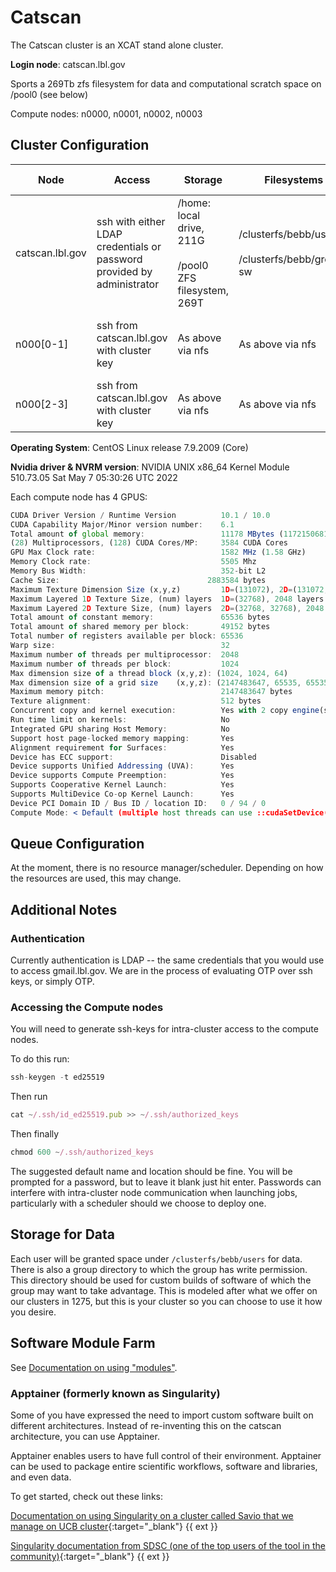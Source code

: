 # Catscan

The Catscan cluster is an XCAT stand alone cluster.

**Login node**: catscan.lbl.gov

Sports a 269Tb zfs filesystem for data and computational scratch space on /pool0 (see below)

Compute nodes: n0000, n0001, n0002, n0003

## Cluster Configuration

| Node | Access | Storage | Filesystems | Description of Use | CPU | CORES | MEMORY | GPU |
| --- | --- | --- | --- | --- | --- | --- | --- | --- |
| catscan.lbl.gov | ssh with either LDAP credentials or password provided by administrator | /home: local drive, 211G <br/> <br/> /pool0 ZFS filesystem, 269T | /clusterfs/bebb/users <br/> <br/> /clusterfs/bebb/group-sw | Login node | Intel(R) Xeon(R) Gold 6126 | 48 (HT Enabled) | 196 GB | N/A |
| n000[0-1] | ssh from catscan.lbl.gov with cluster key | As above via nfs | As above via nfs | Compute node | Intel(R) Xeon(R) Gold 6126 | 48 (HT Enabled) | 196 GB | 4x NVIDIA GeForce GTX 1080 Ti |
| n000[2-3] | ssh from catscan.lbl.gov with cluster key | As above via nfs | As above via nfs | Compute node | | 24 | 188 GB | 2x NVIDIA RTX A4500 |

**Operating System**: CentOS Linux release 7.9.2009 (Core)

**Nvidia driver & NVRM version**: NVIDIA UNIX x86_64 Kernel Module  510.73.05  Sat May  7 05:30:26 UTC 2022

Each compute node has 4 GPUS:

```jsx
CUDA Driver Version / Runtime Version          10.1 / 10.0 
CUDA Capability Major/Minor version number:    6.1 
Total amount of global memory:                 11178 MBytes (11721506816 bytes) 
(28) Multiprocessors, (128) CUDA Cores/MP:     3584 CUDA Cores 
GPU Max Clock rate:                            1582 MHz (1.58 GHz) 
Memory Clock rate:                             5505 Mhz 
Memory Bus Width:                              352-bit L2 
Cache Size:                                 2883584 bytes 
Maximum Texture Dimension Size (x,y,z)         1D=(131072), 2D=(131072, 65536), 3D=(16384, 16384, 16384) 
Maximum Layered 1D Texture Size, (num) layers  1D=(32768), 2048 layers 
Maximum Layered 2D Texture Size, (num) layers  2D=(32768, 32768), 2048 layers 
Total amount of constant memory:               65536 bytes 
Total amount of shared memory per block:       49152 bytes 
Total number of registers available per block: 65536 
Warp size:                                     32 
Maximum number of threads per multiprocessor:  2048 
Maximum number of threads per block:           1024 
Max dimension size of a thread block (x,y,z): (1024, 1024, 64) 
Max dimension size of a grid size    (x,y,z): (2147483647, 65535, 65535) 
Maximum memory pitch:                          2147483647 bytes 
Texture alignment:                             512 bytes 
Concurrent copy and kernel execution:          Yes with 2 copy engine(s) 
Run time limit on kernels:                     No 
Integrated GPU sharing Host Memory:            No 
Support host page-locked memory mapping:       Yes 
Alignment requirement for Surfaces:            Yes 
Device has ECC support:                        Disabled 
Device supports Unified Addressing (UVA):      Yes 
Device supports Compute Preemption:            Yes 
Supports Cooperative Kernel Launch:            Yes 
Supports MultiDevice Co-op Kernel Launch:      Yes 
Device PCI Domain ID / Bus ID / location ID:   0 / 94 / 0 
Compute Mode: < Default (multiple host threads can use ::cudaSetDevice() with device simultaneously) >
```

## Queue Configuration

At the moment, there is no resource manager/scheduler. Depending on how the resources are used, this may change.

## Additional Notes

### Authentication

Currently authentication is LDAP -- the same credentials that you would use to access gmail.lbl.gov. We are in the process of evaluating OTP over ssh keys, or simply OTP.

### Accessing the Compute nodes

You will need to generate ssh-keys for intra-cluster access to the compute nodes. 

To do this run: 

```jsx
ssh-keygen -t ed25519
```

Then run 

```jsx
cat ~/.ssh/id_ed25519.pub >> ~/.ssh/authorized_keys
```

Then finally

```jsx
chmod 600 ~/.ssh/authorized_keys
```

The suggested default name and location should be fine. You will be prompted for a password, but to leave it blank just hit enter. Passwords can interfere with intra-cluster node communication when launching jobs, particularly with a scheduler should we choose to deploy one.

## Storage for Data

Each user will be granted space under `/clusterfs/bebb/users` for data. There is also a group directory to which the group has write permission. This directory should be used for custom builds of software of which the group may want to take advantage. This is modeled after what we offer on our clusters in 1275, but this is your cluster so you can choose to use it how you desire.

## Software Module Farm

See [Documentation on using "modules"](/hpc/software/module-management/).

### Apptainer (formerly known as Singularity)

Some of you have expressed the need to import custom software built on different architectures. Instead of re-inventing this on the catscan architecture, you can use Apptainer. 

Apptainer enables users to have full control of their environment. Apptainer can be used to package entire scientific workflows, software and libraries, and even data. 

To get started, check out these links:

[Documentation on using Singularity on a cluster called Savio that we manage on UCB cluster](http://research-it.berkeley.edu/services/high-performance-computing/using-singularity-savio){:target="_blank"} {{ ext }}

[Singularity documentation from SDSC (one of the top users of the tool in the community)](https://www.sdsc.edu/education_and_training/tutorials1/running_singularity_on_comet_feb_2019.html){:target="_blank"} {{ ext }}
